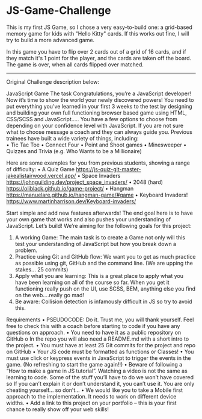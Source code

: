 # JS-Game-Challenge

This is my first JS Game, so I chose a very easy-to-build one: a grid-based memory game for kids with "Hello Kitty" cards. If this works out fine, I will try to build a more advanced game.

In this game you have to flip over 2 cards out of a grid of 16 cards, and if they match it's 1 point for the player, and the cards are taken off the board. The game is over, when all cards flipped over matched.

---

Original Challenge description below:

JavaScript Game
The task
Congratulations, you’re a JavaScript developer! Now it’s time to show the world your newly
discovered powers!
You need to put everything you’ve learned in your first 3 weeks to the test by designing and
building your own full functioning browser based game using HTML, CSS/SCSS and
JavaScript.....
You have a few options to choose from depending on your confidence level with JavaScript.
If you are not sure what to choose message a coach and they can always guide you.
Previous trainees have built a wide variety of things, including:  
• Tic Tac Toe
• Connect Four
• Point and Shoot games
• Minesweeper
• Quizzes and Trivia (e.g. Who Wants to be a Millionaire)

Here are some examples for you from previous students, showing a range of difficulty:
• A Quiz Game https://js-quiz-git-master-jakealistairwood.vercel.app/
• Space Invaders https://johnguilding.dev/project_space_invaders/
• 2048 (hard) https://oliblack.github.io/game-project/
• Hangman https://manuelare.github.io/hangman-game/#game
• Keyboard Invaders! https://www.martinharrison.dev/Keyboard-invaders/

Start simple and add new features afterwards!
The end goal here is to have your own game that works and also pushes your understanding
of JavaScript.
Let’s build!
We’re aiming for the following goals for this project:

1. A working Game: The main task is to create a Game not only will this test your
   understanding of JavaScript but how you break down a problem.
2. Practice using Git and GitHub flow: We want you to get as much practice as possible
   using git, GitHub and the command line. (We are upping the stakes... 25 commits)
3. Apply what you are learning: This is a great place to apply what you have been
   learning on all of the course so far. When you get it functioning really push on the UI,
   use SCSS, BEM, anything else you find on the web....really go mad!
4. Be aware: Collision detection is infamously difficult in JS so try to avoid this.

Requirements
• PSEUDOCODE: Do it. Trust me, you will thank yourself. Feel free to check this with a
coach before starting to code if you have any questions on approach.
• You need to have it as a public repository on GitHub
o In the repo you will also need a README.md with a short intro to the project.
• You must have at least 25 Git commits for the project and repo on GitHub
• Your JS code must be formatted as functions or Classes!
• You must use click or keypress events in JavaScript to trigger the events in the
game. (No refreshing to start the game again!!)
• Beware of following a “How to make a game in JS tutorial”. Watching a video is not
the same as learning to code. Some of the stuff you’ll have to do we won’t have
covered so If you can’t explain it or don’t understand it, you can’t use it. You are only
cheating yourself... so don’t...
• We would like you to take a Mobile first approach to the implementation. It needs to
work on different device widths.
• Add a link to this project on your portfolio – this is your first chance to really show off
your web skills!
